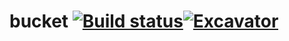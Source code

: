 # bucket [![Build status](https://ci.appveyor.com/api/projects/status/hrkc59w2iu3jtjm0?svg=true)](https://ci.appveyor.com/project/ZJH100/bucket)[![Excavator](https://github.com/ZJH100/bucket/actions/workflows/schedule.yml/badge.svg)](https://github.com/ZJH100/bucket/actions/workflows/schedule.yml)
